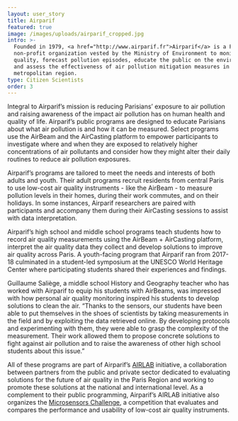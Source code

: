 ```yaml
---
layout: user_story
title: Airparif
featured: true
image: /images/uploads/airparif_cropped.jpg
intro: >-
  Founded in 1979, <a href="http://www.airparif.fr">Airparif</a> is a French
  non-profit organization vested by the Ministry of Environment to monitor air
  quality, forecast pollution episodes, educate the public on the environment,
  and assess the effectiveness of air pollution mitigation measures in the Paris
  metropolitan region. 
type: Citizen Scientists
order: 3
---
```

Integral to Airparif’s mission is reducing Parisians’ exposure to air pollution and raising awareness of the impact air pollution has on human health and quality of life. Airparif’s public programs are designed to educate Parisians about what air pollution is and how it can be measured. Select programs use the AirBeam and the AirCasting platform to empower participants to investigate where and when they are exposed to relatively higher concentrations of air pollutants and consider how they might alter their daily routines to reduce air pollution exposures.

Airparif’s programs are tailored to meet the needs and interests of both adults and youth. Their adult programs recruit residents from central Paris to use low-cost air quality instruments - like the AirBeam - to measure pollution levels in their homes, during their work commutes, and on their holidays. In some instances, Airparif researchers are paired with participants and accompany them during their AirCasting sessions to assist with data interpretation.

Airparif’s high school and middle school programs teach students how to record air quality measurements using the AirBeam + AirCasting platform, interpret the air quality data they collect and develop solutions to improve air quality across Paris.  A youth-facing program that Airparif ran from 2017-18 culminated in a student-led symposium at the UNESCO World Heritage Center where participating students shared their experiences and findings.

Guillaume Saliège, a middle school History and Geography teacher who has worked with Airparif to equip his students with AirBeams, was impressed with how personal air quality monitoring inspired his students to develop solutions to clean the air.  “Thanks to the sensors, our students have been able to put themselves in the shoes of scientists by taking measurements in the field and by exploiting the data retrieved online. By developing protocols and experimenting with them, they were able to grasp the complexity of the measurement. Their work allowed them to propose concrete solutions to fight against air pollution and to raise the awareness of other high school students about this issue.”

All of these programs are part of Airparif’s <a href="http://www.airlab.solutions/en">AIRLAB</a> initiative, a collaboration between partners from the public and private sector dedicated to evaluating solutions for the future of air quality in the Paris Region and working to promote these solutions at the national and international level. As a complement to their public programming, Airparif’s AIRLAB initiative also organizes the <a href="http://www.airlab.solutions/en/projects/microsensor-challenge-edition-2019">Microsensors Challenge</a>, a competition that evaluates and compares the performance and usability of low-cost air quality instruments.
